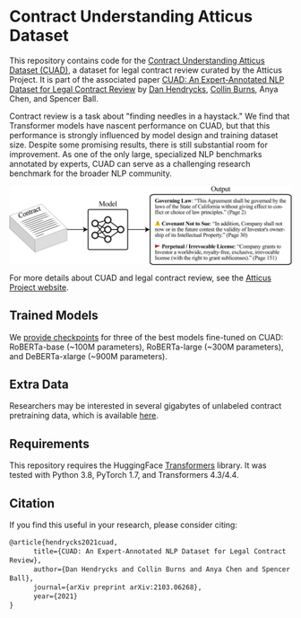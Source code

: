 # Contract Understanding Atticus Dataset

This repository contains code for the [Contract Understanding Atticus Dataset (CUAD)](https://www.atticusprojectai.org/cuad), a dataset for legal contract review curated by the Atticus Project. It is part of the associated paper [CUAD: An Expert-Annotated NLP Dataset for Legal Contract Review](https://arxiv.org/abs/2103.06268) by [Dan Hendrycks](http://danhendrycks.com/), [Collin Burns](http://collinpburns.com), Anya Chen, and Spencer Ball.

Contract review is a task about "finding needles in a haystack." 
We find that Transformer models have nascent performance on CUAD, but that this performance is strongly influenced by model design and training dataset size. Despite some promising results, there is still substantial room for improvement. As one of the only large, specialized NLP benchmarks annotated by experts, CUAD can serve as a challenging research benchmark for the broader NLP community.

<img align="center" src="contract_review.png" width="1000">

For more details about CUAD and legal contract review, see the [Atticus Project website](https://www.atticusprojectai.org/cuad).

## Trained Models

We [provide checkpoints](https://zenodo.org/record/4599830) for three of the best models fine-tuned on CUAD: RoBERTa-base (~100M parameters), RoBERTa-large (~300M parameters), and DeBERTa-xlarge (~900M parameters). 

## Extra Data
Researchers may be interested in several gigabytes of unlabeled contract pretraining data, which is available [here](https://drive.google.com/file/d/1of37X0hAhECQ3BN_004D8gm6V88tgZaB/view?usp=sharing).

## Requirements

This repository requires the HuggingFace [Transformers](https://huggingface.co/transformers) library. It was tested with Python 3.8, PyTorch 1.7, and Transformers 4.3/4.4. 

## Citation

If you find this useful in your research, please consider citing:

    @article{hendrycks2021cuad,
          title={CUAD: An Expert-Annotated NLP Dataset for Legal Contract Review}, 
          author={Dan Hendrycks and Collin Burns and Anya Chen and Spencer Ball},
          journal={arXiv preprint arXiv:2103.06268},
          year={2021}
    }
